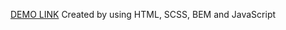 [DEMO LINK](https://<your_account>.github.io/<repo_name>/)
Created by using HTML, SCSS, BEM and JavaScript
